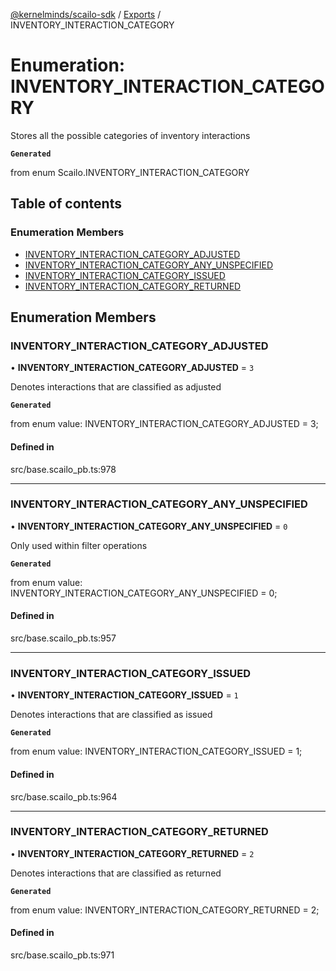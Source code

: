 [@kernelminds/scailo-sdk](../README.md) / [Exports](../modules.md) / INVENTORY\_INTERACTION\_CATEGORY

# Enumeration: INVENTORY\_INTERACTION\_CATEGORY

Stores all the possible categories of inventory interactions

**`Generated`**

from enum Scailo.INVENTORY_INTERACTION_CATEGORY

## Table of contents

### Enumeration Members

- [INVENTORY\_INTERACTION\_CATEGORY\_ADJUSTED](INVENTORY_INTERACTION_CATEGORY.md#inventory_interaction_category_adjusted)
- [INVENTORY\_INTERACTION\_CATEGORY\_ANY\_UNSPECIFIED](INVENTORY_INTERACTION_CATEGORY.md#inventory_interaction_category_any_unspecified)
- [INVENTORY\_INTERACTION\_CATEGORY\_ISSUED](INVENTORY_INTERACTION_CATEGORY.md#inventory_interaction_category_issued)
- [INVENTORY\_INTERACTION\_CATEGORY\_RETURNED](INVENTORY_INTERACTION_CATEGORY.md#inventory_interaction_category_returned)

## Enumeration Members

### INVENTORY\_INTERACTION\_CATEGORY\_ADJUSTED

• **INVENTORY\_INTERACTION\_CATEGORY\_ADJUSTED** = ``3``

Denotes interactions that are classified as adjusted

**`Generated`**

from enum value: INVENTORY_INTERACTION_CATEGORY_ADJUSTED = 3;

#### Defined in

src/base.scailo_pb.ts:978

___

### INVENTORY\_INTERACTION\_CATEGORY\_ANY\_UNSPECIFIED

• **INVENTORY\_INTERACTION\_CATEGORY\_ANY\_UNSPECIFIED** = ``0``

Only used within filter operations

**`Generated`**

from enum value: INVENTORY_INTERACTION_CATEGORY_ANY_UNSPECIFIED = 0;

#### Defined in

src/base.scailo_pb.ts:957

___

### INVENTORY\_INTERACTION\_CATEGORY\_ISSUED

• **INVENTORY\_INTERACTION\_CATEGORY\_ISSUED** = ``1``

Denotes interactions that are classified as issued

**`Generated`**

from enum value: INVENTORY_INTERACTION_CATEGORY_ISSUED = 1;

#### Defined in

src/base.scailo_pb.ts:964

___

### INVENTORY\_INTERACTION\_CATEGORY\_RETURNED

• **INVENTORY\_INTERACTION\_CATEGORY\_RETURNED** = ``2``

Denotes interactions that are classified as returned

**`Generated`**

from enum value: INVENTORY_INTERACTION_CATEGORY_RETURNED = 2;

#### Defined in

src/base.scailo_pb.ts:971
